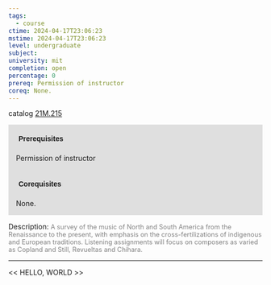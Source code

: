 ```yaml
---
tags:
  - course
ctime: 2024-04-17T23:06:23
mstime: 2024-04-17T23:06:23
level: undergraduate
subject: 
university: mit
completion: open
percentage: 0
prereq: Permission of instructor
coreq: None.
---
```


catalog [21M.215](http://student.mit.edu/catalog/m21Ma.html#21M.215)

<span style="display: block; padding: 15px; background-color: rgb(100, 100, 100, 0.2);"><font id="m_prereq2510_0" style="display: block; font-family: Arial, sans-serif; font-weight: bold; padding: 5px">Prerequisites</font><br><span id="prereq2510_0">Permission of instructor</span></span>
<span style="display: block; padding: 15px; background-color: rgb(100, 100, 100, 0.2);"><font id="m_coreq2510_0" style="display: block; font-family: Arial, sans-serif; font-weight: bold; padding: 5px">Corequisites</font><br><span id="coreq2510_0">None.</span></span>

<font style="">Description:</font>
<font style="color: grey; font-size: 0.8rem;">A survey of the music of North and South America from the Renaissance to the present, with emphasis on the cross-fertilizations of indigenous and European traditions.  Listening assignments will focus on composers as varied as Copland and Still, Revueltas and Chihara.</font>



---

<< HELLO, WORLD >>
